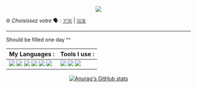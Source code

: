 <center>
<img src="https://capsule-render.vercel.app/api?type=wave&color=timeAuto&height=300&section=header&text=Welcome%20on%20my%20GitHub%20&#128075;&fontSize=40&animation=twinkling" />
</center>

&#127760; *Choisissez votre* &#128483; : [&#127467;&#127479;](./README.md) | [&#127468;&#127463;](./READMEEN.md)

***
Should be filled one day ^^
<!-- https://medium.com/javascript-in-plain-english/how-to-make-custom-language-badges-for-your-profile-using-shields-io-d2aeaf016b6b -->



My Languages : | Tools I use :
-------------- | -------------
![](https://img.shields.io/badge/-HTML5-E34F26?logo=HTML5&logoColor=white&style=flat-square) ![](https://img.shields.io/badge/-CSS3-1572B6?logo=CSS3&logoColor=white&style=flat-square) ![](https://img.shields.io/badge/-JavaScript-F7DF1E?logo=JavaScript&logoColor=white&style=flat-square) ![](https://img.shields.io/badge/-PHP-777BB4?logo=PHP&logoColor=white&style=flat-square) ![](https://img.shields.io/badge/-Python-3776AB?logo=python&logoColor=white&style=flat-square) ![](https://img.shields.io/badge/-C-A8B9CC?logo=C&logoColor=black&style=flat-square) | ![](https://img.shields.io/badge/-Git-F05032?logo=git&logoColor=white&style=flat-square) ![](https://img.shields.io/badge/-GitHub-181717?logo=GitHu&logoColor=white&style=flat-square) ![](https://img.shields.io/badge/-Visual%20Studio%20Code-007ACC?logo=Visual-Studio-Code&logoColor=white&style=flat-square)

<center>

[![Anurag's GitHub stats](https://github-readme-stats.vercel.app/api?username=l-clem&count_private=true&show_icons=true&locale=en)](https://github.com/anuraghazra/github-readme-stats)
</center>



<!--
**L-Clem/L-Clem** is a ✨ _special_ ✨ repository because its `README.md` (this file) appears on your GitHub profile.

Here are some ideas to get you started:

- 🔭 I’m currently working on ...
- 🌱 I’m currently learning ...
- 👯 I’m looking to collaborate on ...
- 🤔 I’m looking for help with ...
- 💬 Ask me about ...
- 📫 How to reach me: ...
- 😄 Pronouns: ...
- ⚡ Fun fact: ...
-->